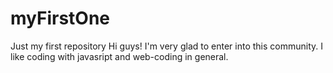 # myFirstOne
Just my first repository
Hi guys!
I'm very glad to enter into this community.
I like coding with javasript and web-coding in general.
